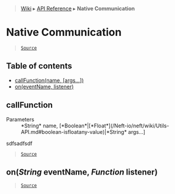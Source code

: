 > [Wiki](Home) ▸ [API Reference](API-Reference) ▸ **Native Communication**

# Native Communication

> [`Source`](/Neft-io/neft/tree/master/src/native/index.litcoffee#native-communication)

## Table of contents
  * [callFunction(name, [args...])](#callfunctionstring-name-booleanfloatstring-args)
  * [on(eventName, listener)](#onstring-eventname-function-listener)

## callFunction

<dl>
<dt>Parameters</dt>
<dd>*String* name, [*Boolean*|[*Float*](/Neft-io/neft/wiki/Utils-API.md#boolean-isfloatany-value)|*String* args...]</dd>
</dl>

sdfsadfsdf

> [`Source`](/Neft-io/neft/tree/master/src/native/index.litcoffee#callfunctionstring-name-booleanfloatstring-args)

## on(*String* eventName, *Function* listener)

> [`Source`](/Neft-io/neft/tree/master/src/native/index.litcoffee#onstring-eventname-function-listener)

